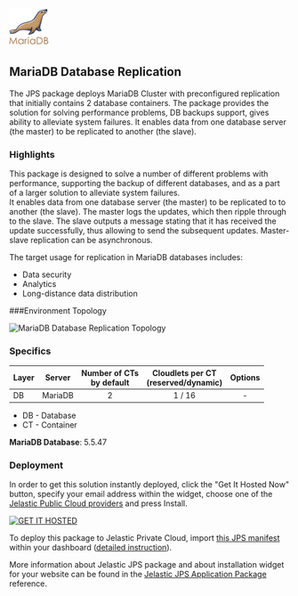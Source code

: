 [![MariaDB Database Replication](images/maria.png)](../../../mariadb-replication)
## MariaDB Database Replication

The JPS package deploys MariaDB Cluster with preconfigured replication that initially contains 2 database containers. The package provides the solution for solving performance problems, DB backups support, gives ability to alleviate system failures. It enables data from one database server (the master) to be replicated to another (the slave).

### Highlights
This package is designed to solve a number of different problems with performance, supporting the backup of different databases, and as a part of a larger solution to alleviate system failures.<br />
It enables data from one database server (the master) to be replicated to to another (the slave). The master logs the updates, which then ripple through to the slave. The slave outputs a message stating that it has received the update successfully, thus allowing to send the subsequent updates. Master-slave replication can be asynchronous.<br />

The target usage for replication in MariaDB databases includes:
  -  Data security
  -  Analytics
  -  Long-distance data distribution

###Environment Topology

![MariaDB Database Replication Topology](https://docs.google.com/drawings/d/1AbT0G_7bgSz36nVP5o84qE0hG33gzPnesJn-OOns4XY/pub?w=301&h=149)

### Specifics

Layer              |     Server    | Number of CTs <br/> by default | Cloudlets per CT <br/> (reserved/dynamic) | Options
----------------- | --------------| :-----------------------------------------: | :-------------------------------------------------------: | :-----:
DB                  |    MariaDB    |       2                                             |           1 / 16                                                       | -

* DB - Database 
* CT - Container

**MariaDB Database**: 5.5.47

### Deployment

In order to get this solution instantly deployed, click the "Get It Hosted Now" button, specify your email address within the widget, choose one of the [Jelastic Public Cloud providers](https://jelastic.cloud) and press Install.

[![GET IT HOSTED](https://raw.githubusercontent.com/jelastic-jps/jpswiki/master/images/getithosted.png)](https://jelastic.com/install-application/?manifest=https%3A%2F%2Fgithub.com%2Fjelastic-jps%2Fmariadb-replication%2Fraw%2Fmaster%2Fmanifest.jps)

To deploy this package to Jelastic Private Cloud, import [this JPS manifest](../../raw/master/manifest.jps) within your dashboard ([detailed instruction](https://docs.jelastic.com/environment-export-import#import)).

More information about Jelastic JPS package and about installation widget for your website can be found in the [Jelastic JPS Application Package](https://github.com/jelastic-jps/jpswiki/wiki/Jelastic-JPS-Application-Package) reference.
